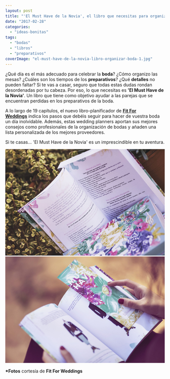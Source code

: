 ```yaml
---
layout: post
title: "'El Must Have de la Novia', el libro que necesitas para organizar tu boda"
date: "2017-02-28"
categories: 
  - "ideas-bonitas"
tags: 
  - "bodas"
  - "libros"
  - "preparativos"
coverImage: "el-must-have-de-la-novia-libro-organizar-boda-1.jpg"
---
```


¿Qué día es el más adecuado para celebrar la **boda**? ¿Cómo organizo las mesas? ¿Cuáles son los tiempos de los **preparativos**? ¿Qué **detalles** no pueden faltar? Si te vas a casar, seguro que todas estas dudas rondan desordenadas por tu cabeza. Por eso, lo que necesitas es **'El Must Have de la Novia'**. Un libro que tiene como objetivo ayudar a las parejas que se encuentran perdidas en los preparativos de la boda.

A lo largo de 19 capítulos, el nuevo libro-planificador de [**Fit For Weddings**](http://fitforweddings.es) indica los pasos que debéis seguir para hacer de vuestra boda un día inolvidable. Además, estas wedding planners aportan sus mejores consejos como profesionales de la organización de bodas y añaden una lista personalizada de los mejores proveedores.

Si te casas... 'El Must Have de la Novia' es un imprescindible en tu aventura.

![el must have de la novia libro organizar boda](/images/el-must-have-de-la-novia-libro-organizar-boda-2.jpg "el must have de la novia libro organizar boda") ![el must have de la novia libro organizar boda](/images/el-must-have-de-la-novia-libro-organizar-boda-3.jpg "el must have de la novia libro organizar boda")

**\*Fotos** cortesía de **Fit For Weddings**
